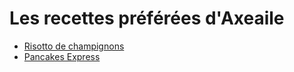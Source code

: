 # Les recettes préférées d'Axeaile
- [Risotto de champignons][id]
- [Pancakes Express][id1]

[id]: https://github.com/Axeailee/UBO/blob/main/risotto.mb
[id1]: https://github.com/Axeailee/UBO/blob/main/pancakesexpress.mb
